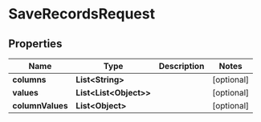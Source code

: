 

# SaveRecordsRequest


## Properties

| Name | Type | Description | Notes |
|------------ | ------------- | ------------- | -------------|
|**columns** | **List&lt;String&gt;** |  |  [optional] |
|**values** | **List&lt;List&lt;Object&gt;&gt;** |  |  [optional] |
|**columnValues** | **List&lt;Object&gt;** |  |  [optional] |



